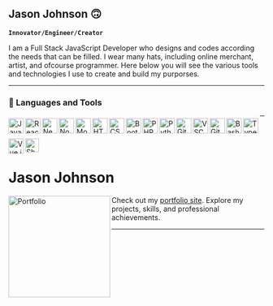 ## Jason Johnson 🙃

**`Innovator/Engineer/Creator`**

I am a Full Stack JavaScript Developer who designs and codes according the needs that can be filled. I wear many hats, including online merchant, artist, and ofcourse programmer. Here below you will see the various tools and technologies I use to create and build my purporses.

---

### 🧰 Languages and Tools

<img align="left" alt="JavaScript" width="30px" src="https://cdn.jsdelivr.net/gh/devicons/devicon/icons/javascript/javascript-plain.svg" style="max-width: 100%; padding-top: 5px; padding-bottom: 5px;">
<img align="left" alt="React" width="30px" src="https://cdn.jsdelivr.net/gh/devicons/devicon/icons/react/react-original.svg" style="max-width: 100%; padding-top: 5px; padding-bottom: 5px;">
<img align="left" alt="Next.js" width="30px" src="https://cdn.jsdelivr.net/gh/devicons/devicon/icons/nextjs/nextjs-original.svg" style="max-width: 100%; padding-top: 5px; padding-bottom: 5px;">
<img align="left" alt="Node.js" width="30px" src="https://cdn.jsdelivr.net/gh/devicons/devicon/icons/nodejs/nodejs-original.svg" style="max-width: 100%; padding-top: 5px; padding-bottom: 5px;">
<img align="left" alt="MongoDB" width="30px" src="https://cdn.jsdelivr.net/gh/devicons/devicon/icons/mongodb/mongodb-original.svg" style="max-width: 100%; padding-top: 5px; padding-bottom: 5px;">
<img align="left" alt="HTML" width="30px" src="https://cdn.jsdelivr.net/gh/devicons/devicon/icons/html5/html5-plain.svg" style="max-width: 100%; padding-top: 5px; padding-bottom: 5px;">
<img align="left" alt="CSS" width="30px" src="https://cdn.jsdelivr.net/gh/devicons/devicon/icons/css3/css3-plain.svg" style="max-width: 100%; padding-top: 5px; padding-bottom: 5px;">
<img align="left" alt="Bootstrap" width="30px" src="https://cdn.jsdelivr.net/gh/devicons/devicon/icons/bootstrap/bootstrap-original.svg" style="max-width: 100%; padding-top: 5px; padding-bottom: 5px;">
<img align="left" alt="PHP" width="30px" src="https://cdn.jsdelivr.net/gh/devicons/devicon/icons/php/php-original.svg" style="max-width: 100%; padding-top: 5px; padding-bottom: 5px;">
<img align="left" alt="Python" width="30px" src="https://cdn.jsdelivr.net/gh/devicons/devicon/icons/python/python-plain.svg" style="max-width: 100%; padding-top: 5px; padding-bottom: 5px;">
<img align="left" alt="Git" width="30px" src="https://cdn.jsdelivr.net/gh/devicons/devicon/icons/git/git-original.svg" style="max-width: 100%; padding-top: 5px; padding-bottom: 5px;">
<img align="left" alt="VSCode" width="30px" src="https://cdn.jsdelivr.net/gh/devicons/devicon/icons/vscode/vscode-original.svg" style="max-width: 100%; padding-top: 5px; padding-bottom: 5px;">
<img align="left" alt="GitHub" width="30px" src="https://cdn.jsdelivr.net/gh/devicons/devicon/icons/github/github-original.svg" style="max-width: 100%; padding-top: 5px; padding-bottom: 5px;">
<img align="left" alt="Bash" width="30px" src="https://cdn.jsdelivr.net/gh/devicons/devicon/icons/bash/bash-original.svg" style="max-width: 100%; padding-top: 5px; padding-bottom: 5px;">
<img align="left" alt="TypeScript" width="30px" src="https://cdn.jsdelivr.net/gh/devicons/devicon/icons/typescript/typescript-plain.svg" style="max-width: 100%; padding-top: 5px; padding-bottom: 5px;">
<img align="left" alt="Vue.js" width="30px" src="https://cdn.jsdelivr.net/gh/devicons/devicon/icons/vuejs/vuejs-original.svg" style="max-width: 100%; padding-top: 5px; padding-bottom: 5px;">
<img align="left" alt="Shopify" width="27px" height="27px" src="https://static.cdnlogo.com/logos/s/88/shopify.svg" style="max-width: 100%; padding-top: 5px; padding-bottom: 5px;">

---
<br/>
<br/>
<br/>


# Jason Johnson

<a href="http://jasonjohnson.me" target="_blank">
  <img src="https://jasonjohnson.me/logo-no-background.svg" alt="Portfolio" width="200" align="left">
</a>

Check out my [portfolio site](http://jasonjohnson.me). Explore my projects, skills, and professional achievements.







---




<!--
**jas2johns/Jas2johns** is a ✨ _special_ ✨ repository because its `README.md` (this file) appears on your GitHub profile.

Here are some ideas to get you started:

- 🔭 I’m currently working on ...
- 🌱 I’m currently learning ...
- 👯 I’m looking to collaborate on ...
- 🤔 I’m looking for help with ...
- 💬 Ask me about ...
- 📫 How to reach me: ...
- 😄 Pronouns: ...
- ⚡ Fun fact: ...
-->
